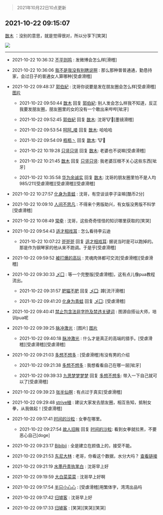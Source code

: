 > 2021年10月22日10点更新
<link rel="stylesheet" href="https://cdn.jsdelivr.net/gh/taotie6/sampleJSON@main/css/photo_show.css">
<meta name="referrer" content="no-referrer" />


 ## 2021-10-22 09:15:07 

 [㪚木](https://www.coolapk.com/feed/30861172?shareKey=YTI4OGU0NTZiMDk1NjE3MjIxYzA~) ：没别的意思，就是觉得很对，所以分享下[笑哭] 

<div class="album">
<img class="img-item" src="http://image.coolapk.com/feed/2021/1022/09/1081091_c1eaad11_5303_0318@1920x1080.jpeg" />
</div>

 ------- 

- 2021-10-22 10:36:32 [不平则鸣](uid=6940259) : 发微博会怎么样[滑稽] 

- 2021-10-22 10:36:06 [我不是我没有别瞎说啊](uid=2231912) : 那么那种普普通通，勤恳持家，会过日子的普通女人算哪种[受虐滑稽] 

- 2021-10-22 09:48:37 [郭伯紀](uid=2859803) : 沈哥你说要是发在朋友圈会怎么样[受虐滑稽] [图片](http://image.coolapk.com/feed/2021/1022/09/2859803_bef71914_7298_1517@1920x1080.jpeg)

    - 2021-10-22 09:50:44 [㪚木](uid=1081091) 回复 [郭伯紀](uid=2859803): 别人发会怎么样我不知道，反正我要发朋友圈，朋友圈里的女的没有一个敢出来哔哔[呲牙] 

    - 2021-10-22 09:52:45 [郭伯紀](uid=2859803) 回复 [㪚木](uid=1081091): 沈哥🐮🍺[墨镜滑稽] 

    - 2021-10-22 09:53:54 [呵阿_喽](uid=2205164) 回复 [㪚木](uid=1081091): 哈哈哈 

    - 2021-10-22 09:54:09 [栢栢丶](uid=1105142) 回复 [㪚木](uid=1081091): 🐮🍺 

    - 2021-10-22 10:19:28 [只竖只竖](uid=4291126) 回复 [㪚木](uid=1081091): 老婆也不说嘛[受虐滑稽] 

    - 2021-10-22 10:21:45 [㪚木](uid=1081091) 回复 [只竖只竖](uid=4291126): 我老婆压根不关心这些东西[呲牙] 

    - 2021-10-22 10:35:58 [华为余诚实](uid=1792952) 回复 [㪚木](uid=1081091): 沈哥的朋友圈里怕不是人均985/211[受虐滑稽][受虐滑稽][受虐滑稽] 

- 2021-10-22 10:27:57 [化身为青蛙](uid=1209189) : 沈哥，有空谈谈李子柒嘛[酷币2分] 

- 2021-10-22 10:09:10 [人间不思凡](uid=2080265) : 不得来个男版助兴，有女版没男版不科学[受虐滑稽] 

- 2021-10-22 10:08:49 [常牵](uid=1479851) : 沈哥，这些奇奇怪怪的知识哪里获取的[笑哭] 

- 2021-10-22 09:54:43 [适才相戏耳](uid=2363272) : 怎么看待李云迪 

    - 2021-10-22 10:07:22 [戼戼戼](uid=4044548) 回复 [适才相戏耳](uid=2363272): 据说当时是可以跑掉的。那是作为钢琴家的他从来不跑调。于是乎[受虐滑稽] 

- 2021-10-22 09:59:52 [被打爆的高玩](uid=4091765) : 灵魂肉体都可交流[受虐滑稽][受虐滑稽] 

- 2021-10-22 09:30:33 [乄囗](uid=759206) : 等一个完整版[受虐滑稽]，这有点儿像pua教程流出。 

    - 2021-10-22 09:31:57 [肥猫不肥](uid=1423929) 回复 [乄囗](uid=759206): 蹲[流汗滑稽] 

    - 2021-10-22 09:41:20 [化身为青蛙](uid=1209189) 回复 [乄囗](uid=759206): [受虐滑稽] 

- 2021-10-22 09:40:41 [禁止包含法非字符及禁违关键词](uid=568901) : 图源自搭讪大师，培训pua呢 

- 2021-10-22 09:39:25 [脉冲激光](uid=1825566) : [图片] [图片](http://image.coolapk.com/feed/2021/1022/09/1825566_6764_3955@414x10054.jpg)

    - 2021-10-22 09:40:18 [脉冲激光](uid=1825566) : 什么才是真正的高端的猎手。[受虐滑稽][受虐滑稽][受虐滑稽] 

- 2021-10-22 09:21:03 [多想不想多](uid=1473521) : [受虐滑稽]有没有男的介绍 

    - 2021-10-22 09:21:38 [多想不想多](uid=1473521) : 我想看看自己在哪一层[呲牙] 

    - 2021-10-22 09:39:33 [九思梦梦梦梦](uid=3733417) 回复 [多想不想多](uid=1473521): 带入一下自己就可以了[受虐滑稽] 

- 2021-10-22 09:39:23 [张半仙啊](uid=2360908) : 有点过于真实[受虐滑稽] 

- 2021-10-22 09:29:48 [strive植](uid=1468928) : 建议大家发去朋友圈，相互告知，抵制女拳，从我做起！[受虐滑稽] 

- 2021-10-22 09:17:41 [时间的沙粒](uid=1600844) : 女拳在哪里。 

    - 2021-10-22 09:27:54 [故人旧眸](uid=5481001) 回复 [时间的沙粒](uid=1600844): 看到女拳就拉黑，不要恶心自己[doge] 

- 2021-10-22 09:23:17 [Bibibii](uid=689320) : 全是建立在颜值上的，接受不能。 

- 2021-10-22 09:21:53 [东尼大林](uid=1612569) : 老哥，你看这个数据，水分大吗？<!--break-->
<a class="feed-link-url" href="https://www.coolapk.com/feed/30854302?shareKey=NjkxOTI2OTBjN2RmNjE3MjExOWY~&amp;shareUid=1612569&amp;shareFrom=com.coolapk.market_11.4.3" title="https://www.coolapk.com/feed/30854302?shareKey=NjkxOTI2OTBjN2RmNjE3MjExOWY~&amp;shareUid=1612569&amp;shareFrom=com.coolapk.market_11.4.3" target="_blank" rel="nofollow">查看链接</a> 

- 2021-10-22 09:21:19 [水墨丹青执笔白](uid=3060746) : 沈哥早上好 

- 2021-10-22 09:19:59 [大白菜菜菜](uid=2081020) : 沈哥早上好啊 

- 2021-10-22 09:17:54 [半只小心心](uid=1559932) : [受虐滑稽]用繁体字，湾湾出品吗 

- 2021-10-22 09:17:42 [归墟客](uid=3287587) : 沈哥早上好 

- 2021-10-22 09:17:33 [归墟客](uid=3287587) : [笑哭][笑哭][笑哭] 

